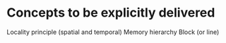 # Concepts to be explicitly delivered

Locality principle (spatial and temporal)
Memory hierarchy
Block (or line)
